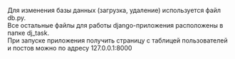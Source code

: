Для изменения базы данных (загрузка, удаление) используется файл db.py.  
Все остальные файлы для работы django-приложения расположены в папке dj_task.  
При запуске приложения получить страницу с таблицей пользователей и постов можно по адресу 127.0.0.1:8000
